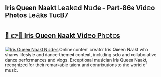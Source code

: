 ## Iris Queen Naakt Le𝚊k𝚎d N𝚞𝚍e - Part-86e Vid𝚎o Photos Le𝚊ks TucB7

# <h2><a href="http://fb6zo4.evod.top/?m=Iris+Queen+Naakt">🔗 👉🔴 Iris Queen Naakt Vid𝚎o Ph𝚘t𝚘s</a></h2>

[![Iris Queen Naakt N𝚞d𝚎s](https://i.imgur.com/8V9OHl7.gif)](http://fb6zo4.evod.top/?m=Iris+Queen+Naakt)
Online content creator Iris Queen Naakt who shares lifestyle and dance-themed content, including solo and collaborative dance performances and vlogs. Exceptional musician Iris Queen Naakt, recognized for their remarkable talent and contributions to the world of music. 
